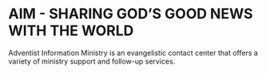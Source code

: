# AIM - SHARING GOD’S GOOD NEWS WITH THE WORLD

Adventist Information Ministry is an evangelistic contact center that offers a variety of ministry support and follow-up services.
